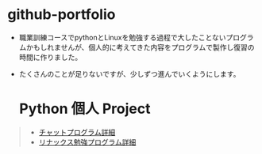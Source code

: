 # github-portfolio
- 職業訓練コースでpythonとLinuxを勉強する過程で大したことないプログラムかもしれませんが、個人的に考えてきた内容をプログラムで製作し復習の時間に作りました。
- たくさんのことが足りないですが、少しずつ進んでいくようにします。

  # Python 個人 Project
> - [チャットプログラム詳細](https://github.com/coff2r/github-portfolio/blob/main/Chatting.md)
> - [リナックス勉強プログラム詳細](https://github.com/coff2r/github-portfolio/blob/main/LinuxStudy.md)
